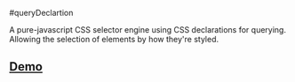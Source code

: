 #queryDeclartion

A pure-javascript CSS selector engine using CSS declarations for querying. Allowing the selection of elements by how they're styled.

## [Demo](http://mikecostello.github.io/query-declartion)